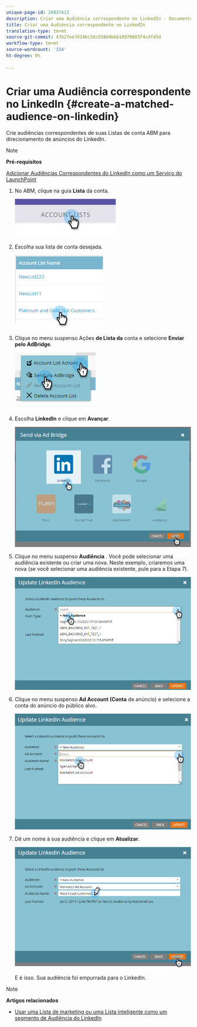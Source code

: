 ```yaml
---
unique-page-id: 26837421
description: Criar uma Audiência correspondente no LinkedIn - Documentos do Marketing - Documentação do produto
title: Criar uma Audiência correspondente no LinkedIn
translation-type: tm+mt
source-git-commit: 47b2fee7d146c3dc558d4bbb10070683f4cdfd3d
workflow-type: tm+mt
source-wordcount: '154'
ht-degree: 0%

---
```



# Criar uma Audiência correspondente no LinkedIn {#create-a-matched-audience-on-linkedin}

Crie audiências correspondentes de suas Listas de conta ABM para direcionamento de anúncios do LinkedIn.

>[!NOTE]
>
>**Pré-requisitos**
>
>[Adicionar Audiências Correspondentes do LinkedIn como um Serviço do LaunchPoint](http://docs.marketo.com/x/I4Fy)

1. No ABM, clique na guia **Lista** da conta.

   ![](assets/one-1.png)

1. Escolha sua lista de conta desejada.

   ![](assets/two.png)

1. Clique no menu suspenso Ações **de Lista da** conta e selecione **Enviar pelo AdBridge**.

   ![](assets/three-1.png)

1. Escolha **LinkedIn** e clique em **Avançar**.

   ![](assets/four-1.png)

1. Clique no menu suspenso **Audiência** . Você pode selecionar uma audiência existente ou criar uma nova. Neste exemplo, criaremos uma nova (se você selecionar uma audiência existente, pule para a Etapa 7).

   ![](assets/five-1.png)

1. Clique no menu suspenso **Ad Account (Conta** de anúncio) e selecione a conta do anúncio do público alvo.

   ![](assets/six-1.png)

1. Dê um nome à sua audiência e clique em **Atualizar**.

   ![](assets/seven.png)

   E é isso. Sua audiência foi empurrada para o LinkedIn.

>[!NOTE]
>
>**Artigos relacionados**
>
>* [Usar uma Lista de marketing ou uma Lista inteligente como um segmento de Audiência do LinkedIn](http://docs.marketo.com/x/NIFy)

>



